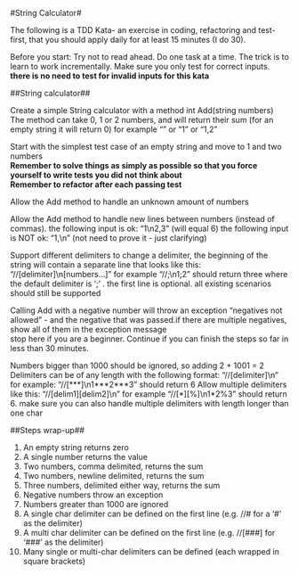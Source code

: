 #String Calculator#

The following is a TDD Kata- an exercise in coding, refactoring and test-first, that you should apply daily for at least 15 minutes (I do 30).

Before you start:
Try not to read ahead.
Do one task at a time. The trick is to learn to work incrementally.
Make sure you only test for correct inputs. **there is no need to test for invalid inputs for this kata**

##String calculator##

Create a simple String calculator with a method int Add(string numbers)  
The method can take 0, 1 or 2 numbers, and will return their sum (for an empty string it will return 0) for example “” or “1” or “1,2”  

Start with the simplest test case of an empty string and move to 1 and two numbers  
**Remember to solve things as simply as possible so that you force yourself to write tests you did not think about  
Remember to refactor after each passing test**

Allow the Add method to handle an unknown amount of numbers

Allow the Add method to handle new lines between numbers (instead of commas).
the following input is ok:  “1\n2,3”  (will equal 6)
the following input is NOT ok:  “1,\n” (not need to prove it - just clarifying)

Support different delimiters
to change a delimiter, the beginning of the string will contain a separate line that looks like this:   “//[delimiter]\n[numbers…]” for example “//;\n1;2” should return three where the default delimiter is ‘;’ .
the first line is optional. all existing scenarios should still be supported  

Calling Add with a negative number will throw an exception “negatives not allowed” - and the negative that was passed.if there are multiple negatives, show all of them in the exception message  
stop here if you are a beginner. Continue if you can finish the steps so far in less than 30 minutes.  

Numbers bigger than 1000 should be ignored, so adding 2 + 1001  = 2
Delimiters can be of any length with the following format:  “//[delimiter]\n” for example: “//[\*\*\*]\n1\*\*\*2\*\*\*3” should return 6
Allow multiple delimiters like this:  “//[delim1]\[delim2]\n” for example “//[\*]\[%\]\n1\*2%3” should return 6.
make sure you can also handle multiple delimiters with length longer than one char

##Steps wrap-up##

1. An empty string returns zero
2. A single number returns the value
3. Two numbers, comma delimited, returns the sum
4. Two numbers, newline delimited, returns the sum
5. Three numbers, delimited either way, returns the sum
6. Negative numbers throw an exception
7. Numbers greater than 1000 are ignored
8. A single char delimiter can be defined on the first line (e.g. //# for a ‘#’ as the delimiter)
9. A multi char delimiter can be defined on the first line (e.g. //[###] for ‘###’ as the delimiter)
10. Many single or multi-char delimiters can be defined (each wrapped in square brackets)
